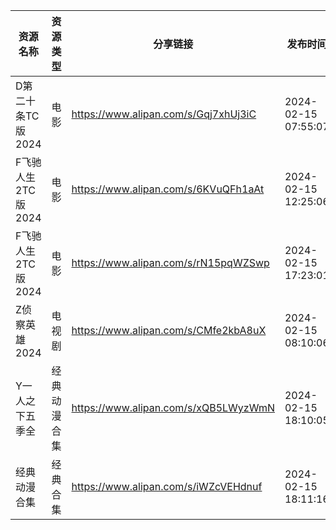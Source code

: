 | 资源名称          | 资源类型   | 分享链接                                 | 发布时间                |
| ------------- | ------ | ------------------------------------ | ------------------- |
| D第二十条TC版2024  | 电影     | https://www.alipan.com/s/Gqj7xhUj3iC | 2024-02-15 07:55:07 |
| F飞驰人生2TC版2024 | 电影     | https://www.alipan.com/s/6KVuQFh1aAt | 2024-02-15 12:25:06 |
| F飞驰人生2TC版2024 | 电影     | https://www.alipan.com/s/rN15pqWZSwp | 2024-02-15 17:23:01 |
| Z侦察英雄2024     | 电视剧    | https://www.alipan.com/s/CMfe2kbA8uX | 2024-02-15 08:10:06 |
| Y一人之下五季全      | 经典动漫合集 | https://www.alipan.com/s/xQB5LWyzWmN | 2024-02-15 18:10:05 |
| 经典动漫合集        | 经典合集   | https://www.alipan.com/s/iWZcVEHdnuf | 2024-02-15 18:11:16 |
